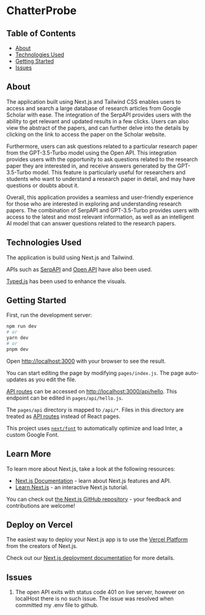 # ChatterProbe

## Table of Contents
+ [About](#about)
+ [Technologies Used](#techs_used)
+ [Getting Started](#getting_started)
+ [Issues](#issues)

## About <a name = "about"></a>
The application built using Next.js and Tailwind CSS enables users to access and search a large database of research articles from Google Scholar with ease. The integration of the SerpAPI provides users with the ability to get relevant and updated results in a few clicks. Users can also view the abstract of the papers, and can further delve into the details by clicking on the link to access the paper on the Scholar website.

Furthermore, users can ask questions related to a particular research paper from the GPT-3.5-Turbo model using the Open API. This integration provides users with the opportunity to ask questions related to the research paper they are interested in, and receive answers generated by the GPT-3.5-Turbo model. This feature is particularly useful for researchers and students who want to understand a research paper in detail, and may have questions or doubts about it.

Overall, this application provides a seamless and user-friendly experience for those who are interested in exploring and understanding research papers. The combination of SerpAPI and GPT-3.5-Turbo provides users with access to the latest and most relevant information, as well as an intelligent AI model that can answer questions related to the research papers.

## Technologies Used <a name = "techs_used"></a>
The application is build using Next.js and Tailwind.

APIs such as [SerpAPI](https://www.npmjs.com/package/google-search-results-nodejs)  and [Open API](https://www.npmjs.com/package/openapi) have also been used.

[Typed.js](https://mattboldt.com/demos/typed-js/) has been used to enhance the visuals.

## Getting Started <a name = "getting_started"></a>
First, run the development server:

```bash
npm run dev
# or
yarn dev
# or
pnpm dev
```

Open [http://localhost:3000](http://localhost:3000) with your browser to see the result.

You can start editing the page by modifying `pages/index.js`. The page auto-updates as you edit the file.

[API routes](https://nextjs.org/docs/api-routes/introduction) can be accessed on [http://localhost:3000/api/hello](http://localhost:3000/api/hello). This endpoint can be edited in `pages/api/hello.js`.

The `pages/api` directory is mapped to `/api/*`. Files in this directory are treated as [API routes](https://nextjs.org/docs/api-routes/introduction) instead of React pages.

This project uses [`next/font`](https://nextjs.org/docs/basic-features/font-optimization) to automatically optimize and load Inter, a custom Google Font.

## Learn More

To learn more about Next.js, take a look at the following resources:

- [Next.js Documentation](https://nextjs.org/docs) - learn about Next.js features and API.
- [Learn Next.js](https://nextjs.org/learn) - an interactive Next.js tutorial.

You can check out [the Next.js GitHub repository](https://github.com/vercel/next.js/) - your feedback and contributions are welcome!

## Deploy on Vercel

The easiest way to deploy your Next.js app is to use the [Vercel Platform](https://vercel.com/new?utm_medium=default-template&filter=next.js&utm_source=create-next-app&utm_campaign=create-next-app-readme) from the creators of Next.js.

Check out our [Next.js deployment documentation](https://nextjs.org/docs/deployment) for more details.

## Issues <a name = "issues"></a>

1. The open API exits with status code 401 on live server, however on localHost there is no such issue. The issue was resolved when committed my .env file to github. 